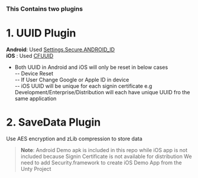 ### This Contains two plugins
# 1. UUID Plugin
**Android**: Used [Settings.Secure.ANDROID_ID](https://developer.android.com/reference/android/provider/Settings.Secure#ANDROID_ID)  
**iOS** : Used [CFUUID](https://developer.apple.com/documentation/corefoundation/cfuuid-rci)  
- Both UUID in Android and iOS will only be reset in below cases  
-- Device Reset  
-- If User Change Google or Apple ID in device  
-- iOS UUID will be unique for each signin certificate e.g Development/Enterprise/Distribution will each have unique UUID fro the same application

# 2. SaveData Plugin
Use AES encryption and zLib compression to store data  

> **Note**: Android Demo apk is included in this repo while iOS app is not included because Signin Certificate is not available for distribution
We need to add Security.framework to create iOS Demo App from the Unty Project

